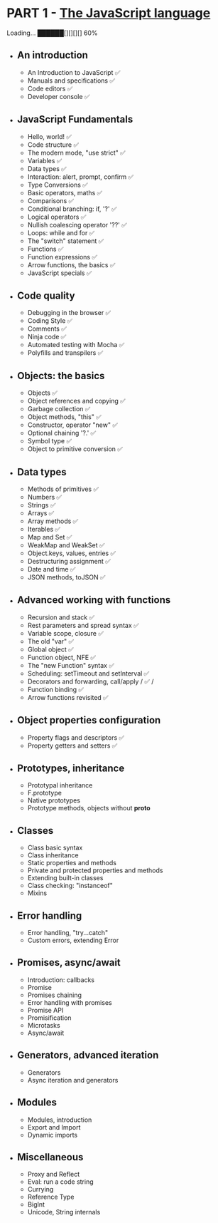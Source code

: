 # PART 1 - [The JavaScript language](https://learn.javascript.ru/)
Loading… ██████[][][][] 60%
* ## An introduction                   

    + An Introduction to JavaScript ✅ 
    + Manuals and specifications ✅    
    + Code editors ✅ 
    + Developer console ✅ 
    
* ## JavaScript Fundamentals
    + Hello, world! ✅
    + Code structure  ✅
    + The modern mode, "use strict"  ✅
    + Variables ✅
    + Data types ✅
    + Interaction: alert, prompt, confirm ✅
    + Type Conversions ✅
    + Basic operators, maths ✅
    + Comparisons ✅
    + Conditional branching: if, '?' ✅
    + Logical operators ✅
    + Nullish coalescing operator '??' ✅
    + Loops: while and for ✅
    + The "switch" statement ✅
    + Functions ✅
    + Function expressions ✅
    + Arrow functions, the basics ✅
    + JavaScript specials  ✅
    
* ## Code quality
    + Debugging in the browser ✅
    + Coding Style ✅
    + Comments ✅
    + Ninja code ✅
    + Automated testing with Mocha ✅
    + Polyfills and transpilers ✅
    
* ## Objects: the basics
    + Objects ✅
    + Object references and copying ✅
    + Garbage collection ✅
    + Object methods, "this" ✅
    + Constructor, operator "new" ✅
    + Optional chaining '?.' ✅
    + Symbol type ✅
    + Object to primitive conversion ✅
  
+ ## Data types
    + Methods of primitives ✅
    + Numbers ✅
    + Strings ✅
    + Arrays ✅
    + Array methods ✅
    + Iterables ✅
    + Map and Set ✅
    + WeakMap and WeakSet ✅
    + Object.keys, values, entries ✅
    + Destructuring assignment ✅
    + Date and time ✅
    + JSON methods, toJSON ✅
    
+ ## Advanced working with functions
    + Recursion and stack ✅
    + Rest parameters and spread syntax ✅
    + Variable scope, closure ✅
    + The old "var" ✅
    + Global object ✅
    + Function object, NFE ✅
    + The "new Function" syntax ✅
    + Scheduling: setTimeout and setInterval ✅
    + Decorators and forwarding, call/apply / ✅ /
    + Function binding ✅
    + Arrow functions revisited ✅
    
+ ## Object properties configuration
    + Property flags and descriptors ✅
    + Property getters and setters ✅
    
+ ## Prototypes, inheritance
     + Prototypal inheritance
     + F.prototype
     + Native prototypes
     + Prototype methods, objects without __proto__
     
+ ## Classes
    + Class basic syntax
    + Class inheritance
    + Static properties and methods
    + Private and protected properties and methods
    + Extending built-in classes
    + Class checking: "instanceof"
    + Mixins
    
+ ## Error handling
    + Error handling, "try...catch"
    + Custom errors, extending Error
    
+ ## Promises, async/await
    + Introduction: callbacks
    + Promise
    + Promises chaining
    + Error handling with promises
    + Promise API
    + Promisification
    + Microtasks
    + Async/await
    
+ ## Generators, advanced iteration
    + Generators
    + Async iteration and generators
    
+ ## Modules
    + Modules, introduction
    + Export and Import
    + Dynamic imports
    
+ ##  Miscellaneous
    + Proxy and Reflect
    + Eval: run a code string
    + Currying
    + Reference Type
    + BigInt
    + Unicode, String internals
